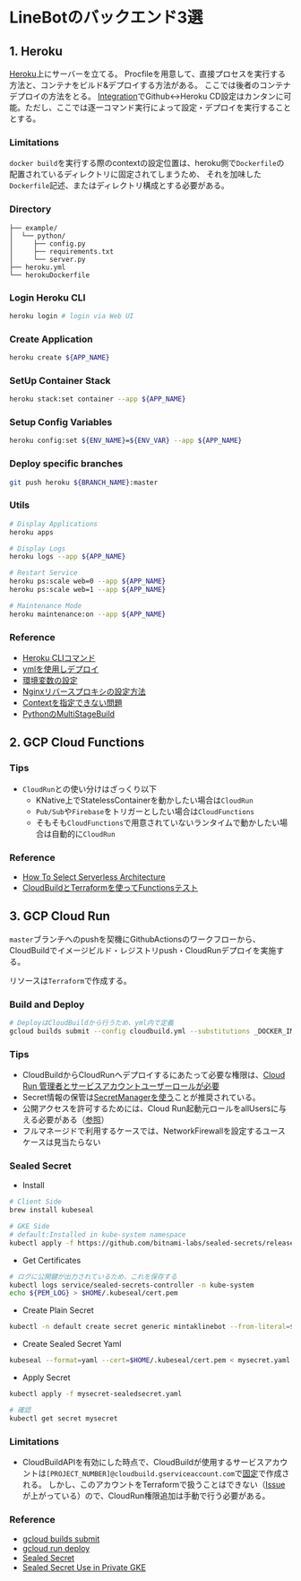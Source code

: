 # LineBotのバックエンド3選

## 1. Heroku

[Heroku](https://dashboard.heroku.com/)上にサーバーを立てる。
Procfileを用意して、直接プロセスを実行する方法と、コンテナをビルド&デプロイする方法がある。
ここでは後者のコンテナデプロイの方法をとる。
[Integration](https://devcenter.heroku.com/articles/github-integration)でGithub<->Heroku CD設定はカンタンに可能。ただし、ここでは逐一コマンド実行によって設定・デプロイを実行することとする。

### Limitations

`docker build`を実行する際のcontextの設定位置は、heroku側で`Dockerfile`の配置されているディレクトリに固定されてしまうため、
それを加味した`Dockerfile`記述、またはディレクトリ構成とする必要がある。

### Directory

```text
├── example/
│  └── python/
│     ├── config.py
│     ├── requirements.txt
│     └── server.py
├── heroku.yml
└── herokuDockerfile
```

### Login Heroku CLI

```bash
heroku login # login via Web UI
```

### Create Application

```bash
heroku create ${APP_NAME}
```

### SetUp Container Stack

```bash
heroku stack:set container --app ${APP_NAME}
```

### Setup Config Variables

```bash
heroku config:set ${ENV_NAME}=${ENV_VAR} --app ${APP_NAME}
```

### Deploy specific branches

```bash
git push heroku ${BRANCH_NAME}:master
```

### Utils

```bash
# Display Applications
heroku apps

# Display Logs
heroku logs --app ${APP_NAME}

# Restart Service
heroku ps:scale web=0 --app ${APP_NAME}
heroku ps:scale web=1 --app ${APP_NAME}

# Maintenance Mode
heroku maintenance:on --app ${APP_NAME}
```

### Reference

- [Heroku CLIコマンド](https://devcenter.heroku.com/articles/heroku-cli-commands)
- [ymlを使用しデプロイ](https://devcenter.heroku.com/articles/build-docker-images-heroku-yml)
- [環境変数の設定](https://devcenter.heroku.com/articles/config-vars)
- [Nginxリバースプロキシの設定方法](https://help.heroku.com/YTWRHLVH/how-do-i-make-my-nginx-proxy-connect-to-a-heroku-app-behind-heroku-ssl)
- [Contextを指定できない問題](https://devcenter.heroku.com/articles/build-docker-images-heroku-yml#known-issues-and-limitations)
- [PythonのMultiStageBuild](https://ep2019.europython.eu/media/conference/slides/PAgMWev-securely-executing-python-machine-learning-models-with-distrol_lAycpRP.pdf)

## 2. GCP Cloud Functions

### Tips

- `CloudRun`との使い分けはざっくり以下
  - KNative上でStatelessContainerを動かしたい場合は`CloudRun`
  - `Pub/Sub`や`Firebase`をトリガーとしたい場合は`CloudFunctions`
  - そもそも`CloudFunctions`で用意されていないランタイムで動かしたい場合は自動的に`CloudRun`

### Reference

- [How To Select Serverless Architecture](https://cloud.google.com/serverless-options/?hl=ja)
- [CloudBuildとTerraformを使ってFunctionsテスト](https://cloud.google.com/solutions/system-testing-cloud-functions-using-cloud-build-and-terraform?hl=ja#creating_test_infrastructure_with_terraform)

## 3. GCP Cloud Run

`master`ブランチへのpushを契機にGithubActionsのワークフローから、
CloudBuildでイメージビルド・レジストリpush・CloudRunデプロイを実施する。

リソースは`Terraform`で作成する。

### Build and Deploy

```bash
# DeployはCloudBuildから行うため、yml内で定義
gcloud builds submit --config cloudbuild.yml --substitutions _DOCKER_IMAGE_TAG=${TAG}
```

### Tips

- CloudBuildからCloudRunへデプロイするにあたって必要な権限は、[Cloud Run 管理者とサービスアカウントユーザーロールが必要](https://cloud.google.com/cloud-build/docs/deploying-builds/deploy-cloud-run?hl=ja#continuous-iam)
- Secret情報の保管は[SecretManagerを使う](https://cloud.google.com/run/docs/configuring/environment-variables?hl=ja)ことが推奨されている。
- 公開アクセスを許可するためには、Cloud Run起動元ロールをallUsersに与える必要がある（[参照](https://cloud.google.com/run/docs/authenticating/public?hl=ja)）
- フルマネージドで利用するケースでは、NetworkFirewallを設定するユースケースは見当たらない

### Sealed Secret

- Install

```bash
# Client Side
brew install kubeseal

# GKE Side
# default:Installed in kube-system namespace
kubectl apply -f https://github.com/bitnami-labs/sealed-secrets/releases/download/${SEALED_SECRET_VERSION}/controller.yaml
```

- Get Certificates

```bash
# ログに公開鍵が出力されているため、これを保存する
kubectl logs service/sealed-secrets-controller -n kube-system
echo ${PEM_LOG} > $HOME/.kubeseal/cert.pem
```

- Create Plain Secret

```bash
kubectl -n default create secret generic mintaklinebot --from-literal=${KEY}=${VALUE} --dry-run -o yaml > mysecret.yaml
```

- Create Sealed Secret Yaml

```bash
kubeseal --format=yaml --cert=$HOME/.kubeseal/cert.pem < mysecret.yaml > mysecret-sealedsecret.yaml
```

- Apply Secret

```bash
kubectl apply -f mysecret-sealedsecret.yaml

# 確認
kubectl get secret mysecret
```

### Limitations

- CloudBuildAPIを有効にした時点で、CloudBuildが使用するサービスアカウントは`[PROJECT_NUMBER]@cloudbuild.gserviceaccount.com`で[固定](https://cloud.google.com/cloud-build/docs/securing-builds/set-service-account-permissions)で作成される。
しかし、このアカウントをTerraformで扱うことはできない（[Issue](https://github.com/hashicorp/terraform-provider-google/issues/5359)が上がっている）ので、CloudRun権限追加は手動で行う必要がある。

### Reference

- [gcloud builds submit](https://cloud.google.com/sdk/gcloud/reference/builds/submit?hl=ja)
- [gcloud run deploy](https://cloud.google.com/sdk/gcloud/reference/run/deploy)
- [Sealed Secret](https://github.com/bitnami-labs/sealed-secrets)
- [Sealed Secret Use in Private GKE](https://github.com/bitnami-labs/sealed-secrets/blob/master/docs/GKE.md#private-gke-clusters)
